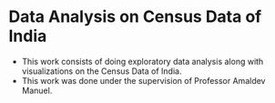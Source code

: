 # Data Analysis on Census Data of India
* This work consists of doing exploratory data analysis along with visualizations on the Census Data of India.
* This work was done under the supervision of Professor Amaldev Manuel.
